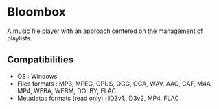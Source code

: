 # Bloombox

A music file player with an approach centered on the management of playlists.
## Compatibilities

- OS : Windows
- Files formats : MP3, MPEG, OPUS, OGG, OGA, WAV, AAC, CAF, M4A, MP4, WEBA, WEBM, DOLBY, FLAC
- Metadatas formats (read only) : ID3v1, ID3v2, MP4, FLAC

